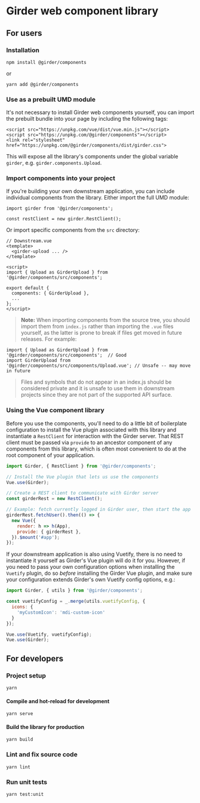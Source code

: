 # Girder web component library

## For users
### Installation
    npm install @girder/components
    
or

    yarn add @girder/components

### Use as a prebuilt UMD module

It's not necessary to install Girder web components yourself, you can import the prebuilt bundle
into your page by including the following tags:

    <script src="https://unpkg.com/vue/dist/vue.min.js"></script>
    <script src="https://unpkg.com/@girder/components"></script>
    <link rel="stylesheet" href="https://unpkg.com/@girder/components/dist/girder.css">

This will expose all the library's components under the global variable `girder`, e.g.
`girder.components.Upload`.

### Import components into your project

If you're building your own downstream application, you can include individual components from
the library. Either import the full UMD module:

    import girder from '@girder/components';
    
    const restClient = new girder.RestClient();
    
Or import specific components from the `src` directory:

    // Downstream.vue
    <template>
      <girder-upload ... />
    </template>
    
    <script>
    import { Upload as GirderUpload } from '@girder/components/src/components';
    
    export default {
      components: { GirderUpload },
      ...
    };
    </script>

> **Note:** When importing components from the source tree, you should import
  them from `index.js` rather than importing the `.vue` files yourself, as the
  latter is prone to break if files get moved in future releases. For example:
  ```
  import { Upload as GirderUpload } from '@girder/components/src/components';  // Good
  import GirderUpload from '@girder/components/src/components/Upload.vue'; // Unsafe -- may move in future
  ```
  > Files and symbols that do not appear in an index.js should be considered private and it
  is unsafe to use them in downstream projects since they are not part of the supported API surface.
  
### Using the Vue component library

Before you use the components, you'll need to do a little bit of boilerplate configuration to
install the Vue plugin associated with this library and instantiate a ``RestClient`` for interaction
with the Girder server. That REST client must be passed via ``provide`` to an ancestor component
of any components from this library, which is often most convenient to do at the root component
of your application.

```javascript
import Girder, { RestClient } from '@girder/components';

// Install the Vue plugin that lets us use the components
Vue.use(Girder);

// Create a REST client to communicate with Girder server
const girderRest = new RestClient();

// Example: fetch currently logged in Girder user, then start the app
girderRest.fetchUser().then(() => {
  new Vue({
    render: h => h(App),
    provide: { girderRest },
  }).$mount('#app');
});
```

If your downstream application is also using Vuetify, there is no need to instantiate it yourself
as Girder's Vue plugin will do it for you. However, if you need to pass your own configuration
options when installing the ``Vuetify`` plugin, do so *before* installing the Girder Vue plugin,
and make sure your configuration extends Girder's own Vuetify config options, e.g.:

```javascript
import Girder, { utils } from '@girder/components';

const vuetifyConfig = _.merge(utils.vuetifyConfig, {
  icons: {
    'myCustomIcon': 'mdi-custom-icon'
  }
});

Vue.use(Vuetify, vuetifyConfig);
Vue.use(Girder);
```

## For developers
### Project setup
    yarn

#### Compile and hot-reload for development
    yarn serve

#### Build the library for production
    yarn build

### Lint and fix source code
    yarn lint

### Run unit tests
    yarn test:unit

